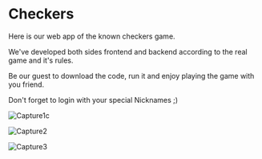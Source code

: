 # Checkers
Here is our web app of the known checkers game.

We've developed both sides frontend and backend according to the real game and it's rules. 

Be our guest to download the code, run it and enjoy playing the game with you friend.

Don't forget to login with your special Nicknames ;)

![Capture1c](https://github.com/KareenSalameh/Checkers/assets/73133299/e3ff6dd2-acd4-4425-8493-fd107c6ef03e)

![Capture2](https://github.com/KareenSalameh/Checkers/assets/73133299/644f1ed5-46db-4934-a40e-7f77ddccac82)

![Capture3](https://github.com/KareenSalameh/Checkers/assets/73133299/742c7014-72f7-41ae-bcda-fc178bf1828d)

